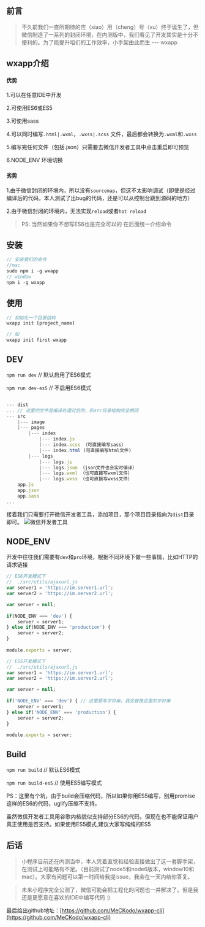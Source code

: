 
## 前言

> 不久前我们一直所期待的应（xiao）用（cheng）号（xu）终于诞生了，但微信制造了一系列的封闭环境，在内测版中，我们看见了开发其实是十分不便利的。为了能提升咱们的工作效率，小手架由此而生 --- wxapp

## wxapp介绍

#### 优势

1.可以在任意IDE中开发

2.可使用ES6或ES5

3.可使用sass

4.可以同时编写`.html|.wxml`，`.wxss|.scss` 文件，最后都会转换为`.wxml`和`.wxss`

5.编写完任何文件（包括.json）只需要去微信开发者工具中点击重启即可预览

6.NODE_ENV 环境切换

#### 劣势

1.由于微信封闭的环境内，所以没有`sourcemap`，但这不太影响调试（即使是经过编译后的代码，本人测试了出bug的代码，还是可以从控制台跳到源码的地方）

2.由于微信封闭的环境内，无法实现`reload`或者`hot reload`

> PS: 当然如果你不想写ES6也是完全可以的 在后面统一介绍命令

## 安装

```js
// 安装我们的命令
//mac
sudo npm i -g wxapp
// window
npm i -g wxapp
```

## 使用

```js
// 初始化一个目录结构
wxapp init [project_name]

// 如
wxapp init first-wxapp
```

## DEV

`npm run dev` // 默认启用了ES6模式

`npm run dev-es5` // 不启用ES6模式

```js

--- dist
... // 这里的文件是编译处理过后的，和src目录结构完全相同     
--- src
    |--- image
    |--- pages
        |--- index
            |--- index.js
            |--- index.scss （可直接编写sass）
            |--- index.html (可直接编写html文件)
        |--- logs
            |--- logs.js
            |--- logs.json （json文件也会实时编译）
            |--- logs.wxml （也可直接写wxml文件）
            |--- logs.wxss （也可直接写wxss文件）
    app.js
    app.json
    app.sass
...
```

接着我们只需要打开微信开发者工具，添加项目，那个项目目录指向为`dist`目录即可。
![微信开发者工具](http://7xim8z.com1.z0.glb.clouddn.com/xiaochengxu-1.png)

## NODE_ENV

开发中往往我们需要有`dev`和`pro`环境，根据不同环境下做一些事情，比如HTTP的请求链接

```js
// ES6开发模式下
//  ./src/utils/ajaxurl.js
var server1 = 'https://im.server1.url';
var server2 = 'https://im.server2.url';

var server = null;
        
if(NODE_ENV === 'dev') {
	server = server1;
} else if(NODE_ENV === 'production') {
	server = server2;
}
  
module.exports = server;
```
```js
// ES5开发模式下  
//  ./src/utils/ajaxurl.js
var server1 = 'https://im.server1.url';
var server2 = 'https://im.server2.url';

var server = null;
        
if('NODE_ENV' === 'dev') { // 这里要写字符串，我会替换这里的字符串
	server = server1;
} else if('NODE_ENV' === 'production') {
	server = server2;
}
  
module.exports = server;
```

## Build

`npm run build` // 默认ES6模式 

`npm run build-es5` // 使用ES5编写模式

PS：这里有个坑，由于build会压缩代码，所以如果你用ES5编写，别用promise这样的ES6的代码，uglify压缩不支持。

虽然微信开发者工具用谷歌内核貌似支持部分ES6的代码，但现在也不能保证用户真正使用是否支持。如果使用ES5模式,建议大家写纯纯的ES5

## 后话

> 小程序目前还在内测当中，本人凭着直觉和经验直接做出了这一套脚手架，在测试上可能略有不足。（目前测试了node5和node6版本，window10和mac）。大家有问题可以第一时间给我提issue，我会在一天内给你答复。

> 未来小程序完全公测了，微信可能会把工程化的问题也一并解决了。但是我还是更愿意在喜欢的IDE中编写代码 :)

最后给出github地址：[https://github.com/MeCKodo/wxapp-cli](https://github.com/MeCKodo/wxapp-cli)

